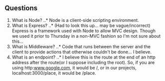 ## Questions
1. What is Node?
..* Node is a client-side scripting environment.
2. What is Express?
..* (Had to look this up... may be vague/incorrect) Express is a framework used with Node to allow MVC design.  Though we used it prior to Thursday in a non-MVC fashion so I'm not sure about this...
3. What is Middleware?
..* Code that runs between the server and the client to provide actions that otherwise couldn't be done... I believe.
4. What is an endpoint?
..* I believe this is the route at the end of an http address after the route(or I suppose including the root).  So, if you are using http:www.google.com, it would be /, or in our projects, localhost:3000/place, it would be /place.